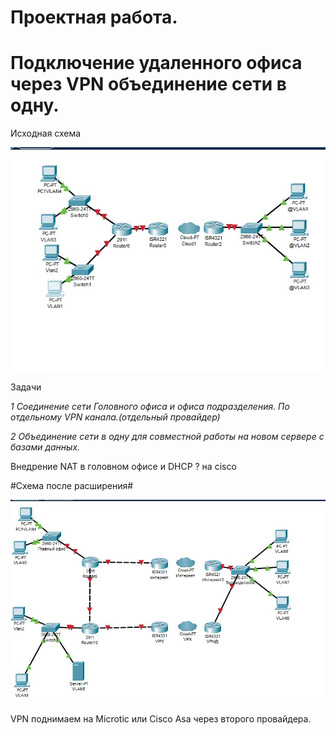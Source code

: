 # Проектная работа.

# Подключение удаленного офиса через VPN объединение сети в одну.

Исходная схема

![](https://github.com/netdoms/repozit/blob/main/labs_otus/proekt/1.jpg "")

Задачи 

*1 Соединение сети Головного офиса и офиса подразделения. По отдельному VPN канала.(отдельный провайдер)*

*2 Объединение сети в одну для совместной работы на новом сервере с базами данных.*

Внедрение NAT в головном офисе и DHCP ? на cisco


#Схема после расширения# 

![](https://github.com/netdoms/repozit/blob/main/labs_otus/proekt/2.jpg "")


VPN поднимаем на Microtic или Cisco Asa через второго провайдера.

